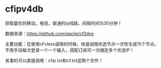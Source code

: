 # cfipv4db

获取最优的移动，电信，联通的ip线路，间隔时间为30分钟！

数据来源：https://github.com/gacjie/cf2dns

主要功能：在使用cFvless调用的时候，快速调用优选节点一次性生成15个节点。不用手动每次登录一个一个输入，搭配订阅可一次搞定多个优选IP！

省事的可以直接调用：cfip.txt和cf.txt这两个文件！

